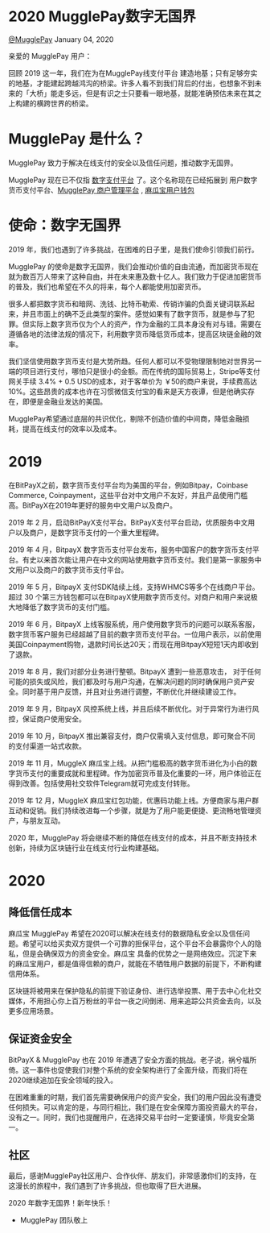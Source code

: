 # 2020 MugglePay数字无国界

[@MugglePay](https://t.me/mugglepaybot/ "@MugglePay") 
January 04, 2020


亲爱的 MugglePay 用户：


回顾 2019 这一年，我们在为在MugglePay线支付平台 建造地基；只有足够夯实的地基，才能建起跨越鸿沟的桥梁。许多人看不到我们背后的付出，也想象不到未来的「大桥」能走多远，但是有识之士只要看一眼地基，就能准确预估未来在其之上构建的横跨世界的桥梁。



# MugglePay 是什么？
MugglePay 致力于解决在线支付的安全以及信任问题，推动数字无国界。

MugglePay 现在已不仅指 [数字支付平台](https://MugglePay.com/ "数字支付平台") 了。这个名称现在已经拓展到 用户数字货币支付平台、[MugglePay 商户管理平台](https://merchants.mugglepay.com/ "MugglePay 商户管理平台") , [麻瓜宝用户钱包](https://wallet.mugglepay.com/ "麻瓜宝用户钱包") 


# 使命：数字无国界
2019 年，我们也遇到了许多挑战，在困难的日子里，是我们使命引领我们前行。

MugglePay 的使命是数字无国界，我们会推动价值的自由流通，而加密货币现在就为数百万人带来了这种自由，并在未来惠及数十亿人。我们致力于促进加密货币的普及，我们也希望在不久的将来，每个人都能使用加密货币。

很多人都把数字货币和暗网、洗钱、比特币勒索、传销诈骗的负面关键词联系起来，并且市面上的确不乏此类型的案件。感觉如果有了数字货币，就是参与了犯罪。但实际上数字货币仅为个人的资产，作为金融的工具本身没有对与错。需要在遵循各地的法律法规的情况下，利用数字货币降低货币成本，提高区块链金融的效率。

我们坚信使用数字货币支付是大势所趋。任何人都可以不受物理限制地对世界另一端的项目进行支付，哪怕只是很小的金额。而在传统的国际贸易上，Stripe等支付网关手续 3.4% + 0.5 USD的成本，对于客单价为 ￥50的商户来说，手续费高达10%。这些昂贵的成本也许在习惯微信支付宝的看来是天方夜谭，但是他确实存在，即便是金融业发达的美国。



MugglePay希望通过底层的共识优化，剔除不创造价值的中间商，降低金融损耗，提高在线支付的效率以及成本。



# 2019


在BitPayX之前，数字货币支付平台均为美国的平台，例如Bitpay，Coinbase Commerce, Coinpayment，这些平台对中文用户不友好，并且产品使用门槛高。BitPayX在2019年更好的服务中文用户以及商户。

2019 年 2 月，启动BitPayX支付平台。BitPayX支付平台启动，优质服务中文用户以及商户，是数字货币支付的一个重大里程碑。

2019 年 4 月，BitpayX 数字货币支付平台发布，服务中国客户的数字货币支付平台。有史以来首次能让用户在中文的网站使用数字货币支付。我们是第一家服务中文用户以及商户的数字货币支付平台。

2019 年 5 月，BitpayX 支付SDK陆续上线，支持WHMCS等多个在线商户平台。超过 30 个第三方钱包都可以在BitpayX使用数字货币支付。对商户和用户来说极大地降低了数字货币的支付门槛。

2019 年 6 月，BitpayX 上线客服系统，用户使用数字货币的问题可以联系客服，数字货币客户服务已经超越了目前的数字货币支付平台。一位用户表示，以前使用美国Coinpayment购物，退款时间长达20天；而现在用BitpayX短短1天内即收到了退款。

2019 年 8 月，我们对部分业务进行整顿。BitpayX 遭到一些恶意攻击， 对于任何可能的损失或风险，我们都及时与用户沟通，在解决问题的同时确保用户资产安全。同时基于用户反馈，并且对业务进行调整，不断优化并继续建设工作。

2019 年 9 月，BitpayX 风控系统上线，并且后续不断优化。对于异常行为进行风控，保证商户使用安全。

2019 年 10 月，BitpayX 推出兼容支付，商户仅需填入支付信息，即可聚合不同的支付渠道一站式收款。

2019 年 11 月，MuggleX 麻瓜宝上线。从把门槛极高的数字货币进化为小白的数字货币支付的重要成就和里程碑。作为加密货币普及化重要的一环，用户体验正在得到改善。包括使用社交软件Telegram就可完成支付转账。

2019 年 12 月，MuggleX 麻瓜宝红包功能，优惠码功能上线。方便商家与用户群互动和促销。我们持续改进每一个步骤，就是为了用户能更便捷、更流畅地管理资产，与朋友互动。



2020 年，MugglePay 将会继续不断的降低在线支付的成本，并且不断支持技术创新，持续为区块链行业在线支付行业构建基础。



# 2020

## 降低信任成本
麻瓜宝 MugglePay 希望在2020可以解决在线支付的数据隐私安全以及信任问题。希望可以给买卖双方提供一个可靠的担保平台，这个平台不会暴露你个人的隐私，但是会确保双方的资金安全。麻瓜宝 具备的优势之一是网络效应。沉淀下来的麻瓜宝用户，都是值得信赖的商户，就能在不牺牲用户数据的前提下，不断构建信用体系。

区块链将被用来在保护隐私的前提下验证身份、进行选举投票、用于去中心化社交媒体，不用担心你上百万粉丝的平台一夜之间倒闭、用来追踪公共资金去向，以及更多应用场景。


## 保证资金安全
BitPayX & MugglePay 也在 2019 年遭遇了安全方面的挑战。老子说，祸兮福所倚。这一事件也促使我们对整个系统的安全架构进行了全面升级，而我们将在2020继续追加在安全领域的投入。

在困难重重的时期，我们首先需要确保用户的资产安全，我们的用户因此没有遭受任何损失。可以肯定的是，与同行相比，我们是在安全保障方面投资最大的平台，没有之一。同时，我们也提醒用户，在选择交易平台时一定要谨慎，毕竟安全第一。


## 社区
最后，感谢MugglePay社区用户、合作伙伴、朋友们，非常感激你们的支持，在这漫长的旅程中，我们遇到了许多挑战，但也取得了巨大进展。



 2020 年数字无国界！新年快乐！

- MugglePay 团队敬上
